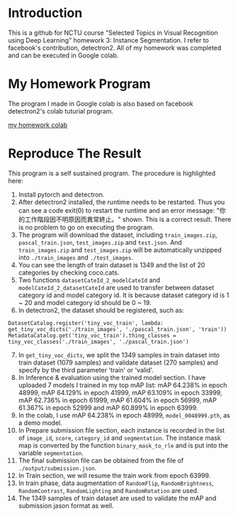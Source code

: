 # Introduction
This is a github for NCTU course "Selected Topics in Visual Recognition using Deep Learning" homework 3: Instance Segmentation.
I refer to facebook's contribution, detectron2.
All of my homework was completed and can be executed in Google colab.

# My Homework Program
The program I made in Google colab is also based on facebook detectron2's colab tuturial program.

[my homework colab](https://colab.research.google.com/drive/1UFly0z_NLrUSOfj9VG5hJWDbKzlg-z5E?usp=sharing)

# Reproduce The Result
This program is a self sustained program. The procedure is highlighted here:

1. Install pytorch and detectron.
2. After detectron2 installed, the runtime needs to be restarted. Thus you can see a code exit(0) to restart the runtime and an error message: "你的工作階段因不明原因而異常終止。" shown. This is a correct result. There is no problem to go on executing the program.
3. The program will download the dataset, including `train_images.zip`, `pascal_train.json`, `test_images.zip` and `test.json`. And `train_images.zip` and `test_images.zip` will be automatically unzipped into `./train_images` and `./test_images`.
4. You can see the length of train dataset is 1349 and the list of 20 categories by checking coco.cats.
5. Two functions `datasetCateId_2_modelCateId` and `modelCateId_2_datasetCateId` are used to transfer between dataset category id and model category id. It is because dataset category id is 1 ~ 20 and model category id should be 0 ~ 19.
6. In detectron2, the dataset should be registered, such as:
<pre><code>DatasetCatalog.register('tiny_voc_train', lambda: get_tiny_voc_dicts('./train_images', './pascal_train.json', 'train'))
MetadataCatalog.get('tiny_voc_train').thing_classes = tiny_voc_classes('./train_images', './pascal_train.json') </code></pre>
7. In `get_tiny_voc_dicts`, we split the 1349 samples in train dataset into train dataset (1079 samples) and validate dataset (270 samples) and specify by the third parameter 'train' or 'valid'.
8. In Inference & evaluation using the trained model section. I have uploaded 7 models I trained in my top mAP list: mAP 64.238% in epoch 48999, mAP 64.129% in epoch 41999, mAP 63.109% in epoch 33999, mAP 62.736% in epoch 61999, mAP 61.604% in epoch 56999, mAP 61.367% in epoch 52999 and mAP 60.899% in epoch 63999.
9. In the colab, I use mAP 64.238% in epoch 48999, `model_0048999.pth`, as a demo model.
10. In Prepare submission file section, each instance is recorded in the list of `image_id`, `score`, `category_id` and `segmentation`. The instance mask map is converted by the function `binary_mask_to_rle` and is put into the variable `segmentation`.
11. The final submission file can be obtained from the file of `./output/submission.json`.
12. In Train section, we will resume the train work from epoch 63999.
13. In train phase, data augmentation of `RandomFlip`, `RandomBrightness`, `RandomContrast`, `RandomLighting` and `RandomRotation` are used.
14. The 1349 samples of train dataset are used to validate the mAP and submission jason format as well.
